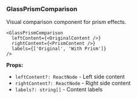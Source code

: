 ### GlassPrismComparison

Visual comparison component for prism effects.

```tsx
<GlassPrismComparison
  leftContent={<OriginalContent />}
  rightContent={<PrismContent />}
  labels={['Original', 'With Prism']}
/>
```

**Props:**
- `leftContent?: ReactNode` - Left side content
- `rightContent?: ReactNode` - Right side content
- `labels?: string[]` - Content labels
